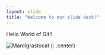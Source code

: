 ```yaml
---
layout: slide
title: "Welcome to our slide deck!"
---
```


Hello World of Git!!

![Mardigrastocat](https://octodex.github.com/images/Mardigrastocat.png)
{: .center}
